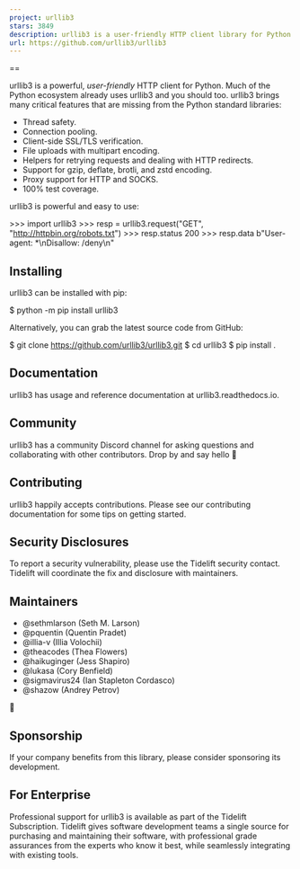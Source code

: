 ```yaml
---
project: urllib3
stars: 3849
description: urllib3 is a user-friendly HTTP client library for Python
url: https://github.com/urllib3/urllib3
---
```


==

  

urllib3 is a powerful, _user-friendly_ HTTP client for Python. Much of the Python ecosystem already uses urllib3 and you should too. urllib3 brings many critical features that are missing from the Python standard libraries:

-   Thread safety.
-   Connection pooling.
-   Client-side SSL/TLS verification.
-   File uploads with multipart encoding.
-   Helpers for retrying requests and dealing with HTTP redirects.
-   Support for gzip, deflate, brotli, and zstd encoding.
-   Proxy support for HTTP and SOCKS.
-   100% test coverage.

urllib3 is powerful and easy to use:

\>\>> import urllib3
\>\>> resp \= urllib3.request("GET", "http://httpbin.org/robots.txt")
\>\>> resp.status
200
\>\>> resp.data
b"User-agent: \*\\nDisallow: /deny\\n"

Installing
----------

urllib3 can be installed with pip:

$ python -m pip install urllib3

Alternatively, you can grab the latest source code from GitHub:

$ git clone https://github.com/urllib3/urllib3.git
$ cd urllib3
$ pip install .

Documentation
-------------

urllib3 has usage and reference documentation at urllib3.readthedocs.io.

Community
---------

urllib3 has a community Discord channel for asking questions and collaborating with other contributors. Drop by and say hello 👋

Contributing
------------

urllib3 happily accepts contributions. Please see our contributing documentation for some tips on getting started.

Security Disclosures
--------------------

To report a security vulnerability, please use the Tidelift security contact. Tidelift will coordinate the fix and disclosure with maintainers.

Maintainers
-----------

-   @sethmlarson (Seth M. Larson)
-   @pquentin (Quentin Pradet)
-   @illia-v (Illia Volochii)
-   @theacodes (Thea Flowers)
-   @haikuginger (Jess Shapiro)
-   @lukasa (Cory Benfield)
-   @sigmavirus24 (Ian Stapleton Cordasco)
-   @shazow (Andrey Petrov)

👋

Sponsorship
-----------

If your company benefits from this library, please consider sponsoring its development.

For Enterprise
--------------

Professional support for urllib3 is available as part of the Tidelift Subscription. Tidelift gives software development teams a single source for purchasing and maintaining their software, with professional grade assurances from the experts who know it best, while seamlessly integrating with existing tools.

